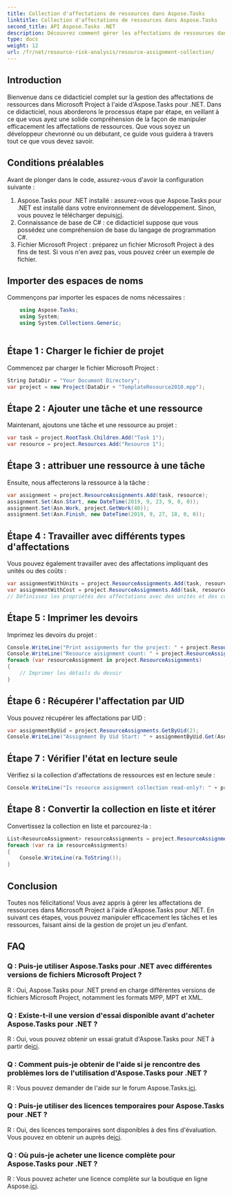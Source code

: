 ```yaml
---
title: Collection d'affectations de ressources dans Aspose.Tasks
linktitle: Collection d'affectations de ressources dans Aspose.Tasks
second_title: API Aspose.Tasks .NET
description: Découvrez comment gérer les affectations de ressources dans Microsoft Project à l'aide d'Aspose.Tasks pour .NET. Tutoriel étape par étape avec des exemples de code.
type: docs
weight: 12
url: /fr/net/resource-risk-analysis/resource-assignment-collection/
---
```

## Introduction
Bienvenue dans ce didacticiel complet sur la gestion des affectations de ressources dans Microsoft Project à l'aide d'Aspose.Tasks pour .NET. Dans ce didacticiel, nous aborderons le processus étape par étape, en veillant à ce que vous ayez une solide compréhension de la façon de manipuler efficacement les affectations de ressources. Que vous soyez un développeur chevronné ou un débutant, ce guide vous guidera à travers tout ce que vous devez savoir.
## Conditions préalables
Avant de plonger dans le code, assurez-vous d'avoir la configuration suivante :
1.  Aspose.Tasks pour .NET installé : assurez-vous que Aspose.Tasks pour .NET est installé dans votre environnement de développement. Sinon, vous pouvez le télécharger depuis[ici](https://releases.aspose.com/tasks/net/).
2. Connaissance de base de C# : ce didacticiel suppose que vous possédez une compréhension de base du langage de programmation C#.
3. Fichier Microsoft Project : préparez un fichier Microsoft Project à des fins de test. Si vous n'en avez pas, vous pouvez créer un exemple de fichier.

## Importer des espaces de noms
Commençons par importer les espaces de noms nécessaires :
```csharp
    using Aspose.Tasks;
    using System;
    using System.Collections.Generic;
    
```
## Étape 1 : Charger le fichier de projet
Commencez par charger le fichier Microsoft Project :
```csharp
String DataDir = "Your Document Directory";
var project = new Project(DataDir + "TemplateResource2010.mpp");
```
## Étape 2 : Ajouter une tâche et une ressource
Maintenant, ajoutons une tâche et une ressource au projet :
```csharp
var task = project.RootTask.Children.Add("Task 1");
var resource = project.Resources.Add("Resource 1");
```
## Étape 3 : attribuer une ressource à une tâche
Ensuite, nous affecterons la ressource à la tâche :
```csharp
var assignment = project.ResourceAssignments.Add(task, resource);
assignment.Set(Asn.Start, new DateTime(2019, 9, 23, 9, 0, 0));
assignment.Set(Asn.Work, project.GetWork(40));
assignment.Set(Asn.Finish, new DateTime(2019, 9, 27, 18, 0, 0));
```
## Étape 4 : Travailler avec différents types d'affectations
Vous pouvez également travailler avec des affectations impliquant des unités ou des coûts :
```csharp
var assignmentWithUnits = project.ResourceAssignments.Add(task, resource, 1d);
var assignmentWithCost = project.ResourceAssignments.Add(task, resource);
// Définissez les propriétés des affectations avec des unités et des coûts de la même manière, comme indiqué à l'étape 3.
```
## Étape 5 : Imprimer les devoirs
Imprimez les devoirs du projet :
```csharp
Console.WriteLine("Print assignments for the project: " + project.ResourceAssignments.ParentProject.Get(Prj.Name));
Console.WriteLine("Resource assignment count: " + project.ResourceAssignments.Count);
foreach (var resourceAssignment in project.ResourceAssignments)
{
    // Imprimer les détails du devoir
}
```
## Étape 6 : Récupérer l'affectation par UID
Vous pouvez récupérer les affectations par UID :
```csharp
var assignmentByUid = project.ResourceAssignments.GetByUid(2);
Console.WriteLine("Assignment By Uid Start: " + assignmentByUid.Get(Asn.Start));
```
## Étape 7 : Vérifier l'état en lecture seule
Vérifiez si la collection d'affectations de ressources est en lecture seule :
```csharp
Console.WriteLine("Is resource assignment collection read-only?: " + project.ResourceAssignments.IsReadOnly);
```
## Étape 8 : Convertir la collection en liste et itérer
Convertissez la collection en liste et parcourez-la :
```csharp
List<ResourceAssignment> resourceAssignments = project.ResourceAssignments.ToList();
foreach (var ra in resourceAssignments)
{
    Console.WriteLine(ra.ToString());
}
```

## Conclusion
Toutes nos félicitations! Vous avez appris à gérer les affectations de ressources dans Microsoft Project à l'aide d'Aspose.Tasks pour .NET. En suivant ces étapes, vous pouvez manipuler efficacement les tâches et les ressources, faisant ainsi de la gestion de projet un jeu d'enfant.
## FAQ
### Q : Puis-je utiliser Aspose.Tasks pour .NET avec différentes versions de fichiers Microsoft Project ?
R : Oui, Aspose.Tasks pour .NET prend en charge différentes versions de fichiers Microsoft Project, notamment les formats MPP, MPT et XML.
### Q : Existe-t-il une version d'essai disponible avant d'acheter Aspose.Tasks pour .NET ?
 R : Oui, vous pouvez obtenir un essai gratuit d'Aspose.Tasks pour .NET à partir de[ici](https://releases.aspose.com/).
### Q : Comment puis-je obtenir de l'aide si je rencontre des problèmes lors de l'utilisation d'Aspose.Tasks pour .NET ?
 R : Vous pouvez demander de l'aide sur le forum Aspose.Tasks.[ici](https://forum.aspose.com/c/tasks/15).
### Q : Puis-je utiliser des licences temporaires pour Aspose.Tasks pour .NET ?
 R : Oui, des licences temporaires sont disponibles à des fins d'évaluation. Vous pouvez en obtenir un auprès de[ici](https://purchase.aspose.com/temporary-license/).
### Q : Où puis-je acheter une licence complète pour Aspose.Tasks pour .NET ?
 R : Vous pouvez acheter une licence complète sur la boutique en ligne Aspose.[ici](https://purchase.aspose.com/buy).